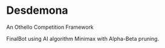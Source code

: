 Desdemona
=========

An Othello Competition Framework  
  
FinalBot using AI algorithm Minimax with Alpha-Beta pruning. 

